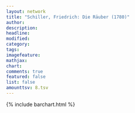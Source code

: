 ```yaml
---
layout: network
title: "Schiller, Friedrich: Die Räuber (1780)"
author:
description:
headline:
modified:
category:
tags:
imagefeature: 
mathjax: 
chart: 
comments: true
featured: false
list: false
amounttsv: 8.tsv
---
```

{% include barchart.html %}
